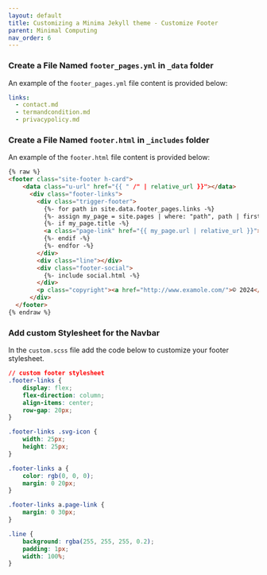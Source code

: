 ```yaml
---
layout: default
title: Customizing a Minima Jekyll theme - Customize Footer
parent: Minimal Computing
nav_order: 6
---
```


### Create a File Named `footer_pages.yml` in `_data` folder

An example of the `footer_pages.yml` file content is provided below:

```yaml
links:
  - contact.md
  - termandcondition.md
  - privacypolicy.md
```

### Create a File Named `footer.html` in `_includes` folder

An example of the `footer.html` file content is provided below:

```html
{% raw %}
<footer class="site-footer h-card">
    <data class="u-url" href="{{ " /" | relative_url }}"></data>
      <div class="footer-links">
        <div class="trigger-footer">
          {%- for path in site.data.footer_pages.links -%}
          {%- assign my_page = site.pages | where: "path", path | first -%}
          {%- if my_page.title -%}
          <a class="page-link" href="{{ my_page.url | relative_url }}">{{ my_page.title | escape }}</a>
          {%- endif -%}
          {%- endfor -%}
        </div>
        <div class="line"></div>
        <div class="footer-social">
          {%- include social.html -%}
        </div>
        <p class="copyright"><a href="http://www.examole.com/">© 2024</a></p>
      </div>
  </footer>
{% endraw %}
```
### Add custom Stylesheet for the Navbar

In the `custom.scss` file add the code below to customize your footer stylesheet.

  ```css
  // custom footer stylesheet
  .footer-links {
      display: flex;
      flex-direction: column;
      align-items: center;
      row-gap: 20px;
  }

  .footer-links .svg-icon {
      width: 25px;
      height: 25px;
  }

  .footer-links a {
      color: rgb(0, 0, 0);
      margin: 0 20px;
  }

  .footer-links a.page-link {
      margin: 0 30px;
  }

  .line {
      background: rgba(255, 255, 255, 0.2);
      padding: 1px;
      width: 100%;
  }
  ```
